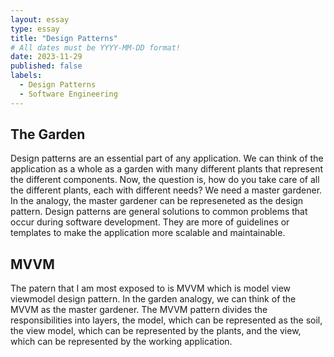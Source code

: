 ```yaml
---
layout: essay
type: essay
title: "Design Patterns"
# All dates must be YYYY-MM-DD format!
date: 2023-11-29
published: false
labels:
  - Design Patterns
  - Software Engineering
---
```


## The Garden
Design patterns are an essential part of any application. We can think of the application as a whole as a garden with many different plants that represent the different components. Now, the question is, how do you take care of all the different plants, each with different needs? We need a master gardener. In the analogy, the master gardener can be represeneted as the design pattern. Design patterns are general solutions to common problems that occur during software development. They are more of guidelines or templates to make the application more scalable and maintainable. 

## MVVM
The patern that I am most exposed to is MVVM which is model view viewmodel design pattern. In the garden analogy, we can think of the MVVM as the master gardener. The MVVM pattern divides the responsibilities into layers, the model, which can be represented as the soil, the view model, which can be represented by the plants, and the view, which can be represented by the working application. 
